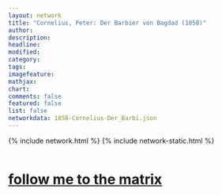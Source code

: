 ```yaml
---
layout: network
title: "Cornelius, Peter: Der Barbier von Bagdad (1858)"
author:
description:
headline:
modified:
category:
tags: 
imagefeature: 
mathjax: 
chart: 
comments: false
featured: false
list: false
networkdata: 1858-Cornelius-Der_Barbi.json
---
```

{% include network.html %}
{% include network-static.html %}
<div class="row">
  <div class="small-5 small-centered columns"><a href="/matrix318"><h1>follow me to the matrix</h1></a>
</div>
</div>
